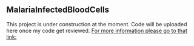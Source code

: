 ## MalariaInfectedBloodCells
This project is under construction at the moment. Code will be uploaded here once my code get reviewed. 
[For more information please go to that link:](https://www.kaggle.com/freakeisch/anopheles-project-malaria-classification)


